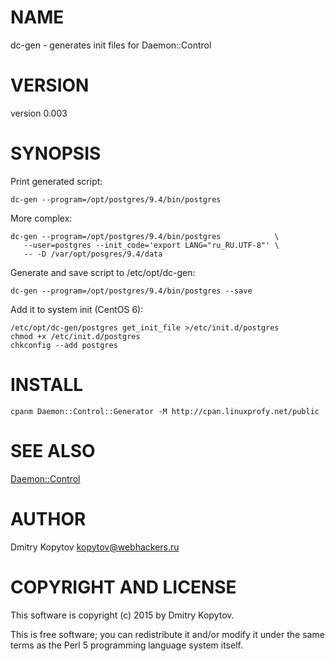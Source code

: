 # NAME

dc-gen - generates init files for Daemon::Control

# VERSION

version 0.003

# SYNOPSIS

Print generated script:

    dc-gen --program=/opt/postgres/9.4/bin/postgres

More complex:

    dc-gen --program=/opt/postgres/9.4/bin/postgres            \
       --user=postgres --init_code='export LANG="ru_RU.UTF-8"' \
       -- -D /var/opt/posgres/9.4/data

Generate and save script to /etc/opt/dc-gen:

    dc-gen --program=/opt/postgres/9.4/bin/postgres --save

Add it to system init (CentOS 6):

    /etc/opt/dc-gen/postgres get_init_file >/etc/init.d/postgres
    chmod +x /etc/init.d/postgres
    chkconfig --add postgres

# INSTALL

    cpanm Daemon::Control::Generator -M http://cpan.linuxprofy.net/public

# SEE ALSO

[Daemon::Control](https://metacpan.org/pod/Daemon::Control)

# AUTHOR

Dmitry Kopytov <kopytov@webhackers.ru>

# COPYRIGHT AND LICENSE

This software is copyright (c) 2015 by Dmitry Kopytov.

This is free software; you can redistribute it and/or modify it under
the same terms as the Perl 5 programming language system itself.

